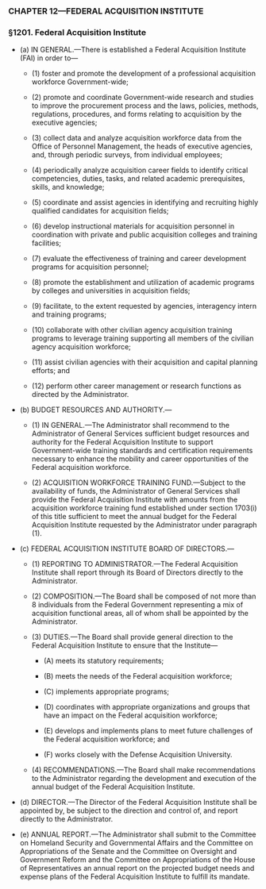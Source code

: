 ### **CHAPTER 12—FEDERAL ACQUISITION INSTITUTE**

### §1201. Federal Acquisition Institute
* (a) IN GENERAL.—There is established a Federal Acquisition Institute (FAI) in order to—

  * (1) foster and promote the development of a professional acquisition workforce Government-wide;

  * (2) promote and coordinate Government-wide research and studies to improve the procurement process and the laws, policies, methods, regulations, procedures, and forms relating to acquisition by the executive agencies;

  * (3) collect data and analyze acquisition workforce data from the Office of Personnel Management, the heads of executive agencies, and, through periodic surveys, from individual employees;

  * (4) periodically analyze acquisition career fields to identify critical competencies, duties, tasks, and related academic prerequisites, skills, and knowledge;

  * (5) coordinate and assist agencies in identifying and recruiting highly qualified candidates for acquisition fields;

  * (6) develop instructional materials for acquisition personnel in coordination with private and public acquisition colleges and training facilities;

  * (7) evaluate the effectiveness of training and career development programs for acquisition personnel;

  * (8) promote the establishment and utilization of academic programs by colleges and universities in acquisition fields;

  * (9) facilitate, to the extent requested by agencies, interagency intern and training programs;

  * (10) collaborate with other civilian agency acquisition training programs to leverage training supporting all members of the civilian agency acquisition workforce;

  * (11) assist civilian agencies with their acquisition and capital planning efforts; and

  * (12) perform other career management or research functions as directed by the Administrator.


* (b) BUDGET RESOURCES AND AUTHORITY.—

  * (1) IN GENERAL.—The Administrator shall recommend to the Administrator of General Services sufficient budget resources and authority for the Federal Acquisition Institute to support Government-wide training standards and certification requirements necessary to enhance the mobility and career opportunities of the Federal acquisition workforce.

  * (2) ACQUISITION WORKFORCE TRAINING FUND.—Subject to the availability of funds, the Administrator of General Services shall provide the Federal Acquisition Institute with amounts from the acquisition workforce training fund established under section 1703(i) of this title sufficient to meet the annual budget for the Federal Acquisition Institute requested by the Administrator under paragraph (1).


* (c) FEDERAL ACQUISITION INSTITUTE BOARD OF DIRECTORS.—

  * (1) REPORTING TO ADMINISTRATOR.—The Federal Acquisition Institute shall report through its Board of Directors directly to the Administrator.

  * (2) COMPOSITION.—The Board shall be composed of not more than 8 individuals from the Federal Government representing a mix of acquisition functional areas, all of whom shall be appointed by the Administrator.

  * (3) DUTIES.—The Board shall provide general direction to the Federal Acquisition Institute to ensure that the Institute—

    * (A) meets its statutory requirements;

    * (B) meets the needs of the Federal acquisition workforce;

    * (C) implements appropriate programs;

    * (D) coordinates with appropriate organizations and groups that have an impact on the Federal acquisition workforce;

    * (E) develops and implements plans to meet future challenges of the Federal acquisition workforce; and

    * (F) works closely with the Defense Acquisition University.


  * (4) RECOMMENDATIONS.—The Board shall make recommendations to the Administrator regarding the development and execution of the annual budget of the Federal Acquisition Institute.


* (d) DIRECTOR.—The Director of the Federal Acquisition Institute shall be appointed by, be subject to the direction and control of, and report directly to the Administrator.

* (e) ANNUAL REPORT.—The Administrator shall submit to the Committee on Homeland Security and Governmental Affairs and the Committee on Appropriations of the Senate and the Committee on Oversight and Government Reform and the Committee on Appropriations of the House of Representatives an annual report on the projected budget needs and expense plans of the Federal Acquisition Institute to fulfill its mandate.